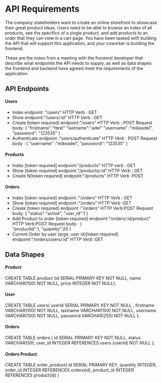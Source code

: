 # API Requirements
The company stakeholders want to create an online storefront to showcase their great product ideas. Users need to be able to browse an index of all products, see the specifics of a single product, and add products to an order that they can view in a cart page. You have been tasked with building the API that will support this application, and your coworker is building the frontend.

These are the notes from a meeting with the frontend developer that describe what endpoints the API needs to supply, as well as data shapes the frontend and backend have agreed meet the requirements of the application. 

## API Endpoints
#### Users
- Index 
    endpoint: "/users"
    HTTP Verb : GET
- Show
    endpoint:"/users/:id"
    HTTP Verb : GET
- Create [token required]
    endpoint:"/users"
    HTTP Verb : POST
    Request body:
    {
        "fristname":"ttest"
        "lastname":"adel"
        "username" :"mikeadel",
        "password": "123535"
    }
- Authenticate
    endpoint :"users/authenticate"
    HTTP Verb : POST
    Request body :
    {
        "username" :"mikeadel",
        "password": "123535"
    }


#### Products
- Index [token required]
    endpoint:"/products"
    HTTP verb : GET
- Show [token required]
    endpoint:"/products/:id"
    HTTP Verb : GET
- Create N[token required]
    endpoint:"/products"
    HTTP Verb :POST
#### Orders
- Index [token required]
    endpoint :"/orders"
    HTTP Verb : GET
- Show [token required]
    endpoint :"/orders"
    HTTP Verb :GET
- Create [token required]
    endpoint :"/orders"
    HTTP Verb:POST
    Request body:
    {
        "status":"active",
        "user_id":1
    }
- Add Product to order [token required]
    endpoint:"/orders/:id/product"
    HTTP Verb:POST
    Request body :
    {    
        "productId":1,
        "quantity":20
    }
- Current Order by user (args: user id)[token required]
    endpoint:"/orders/users/:id"
    HTTP Verb :GET

## Data Shapes
#### Product
CREATE TABLE product 
(id SERIAL PRIMARY KEY NOT NULL,
name VARCHAR(100) NOT NULL,
price INTEGER NOT NULL);
#### User
CREATE TABLE users(
 userId SERIAL PRIMARY KEY NOT NULL ,
 firstname VARCHAR(100) NOT NULL, 
 lastname VARCHAR(100) NOT NULL,
 username VARCHAR(100) NOT NULL,
 password VARCHAR(255) NOT NULL
 );
#### Orders
 CREATE TABLE orders (
 id SERIAL PRIMARY KEY  NOT NULL,
 status VARCHAR(50),
 user_id INTEGER REFERENCES users (userId) NOT NULL
);
#### Orders Product
CREATE TABLE order_product(
    id SERIAL PRIMARY KEY,
    quantity INTEGER,
    order_id INTEGER REFERENCES orders(id),
    product_id INTEGER REFERENCES product(id)
)

